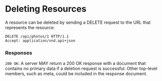 # Deleting Resources

A resource can be deleted by sending a DELETE request to the URL that represents the resource:

```
DELETE /api/photos/1 HTTP/1.1
Accept: application/vnd.api+json
```

### Responses

`200 OK`: A server MAY return a 200 OK response with a document that contains no primary data if a deletion request is successful. Other top-level members, such as meta, could be included in the response document.
